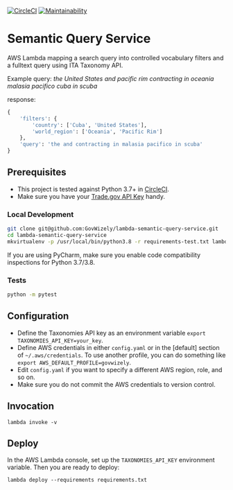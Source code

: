 [![CircleCI](https://circleci.com/gh/GovWizely/lambda-semantic-query-service.svg?style=svg)](https://circleci.com/gh/GovWizely/lambda-semantic-query-service)
[![Maintainability](https://api.codeclimate.com/v1/badges/3bae281b0bf0a812206e/maintainability)](https://codeclimate.com/github/GovWizely/lambda-semantic-query-service/maintainability)

# Semantic Query Service

AWS Lambda mapping a search query into controlled vocabulary filters and a fulltext query using ITA Taxonomy API. 

Example query: _the United States and pacific rim contracting in oceania malasia pacifico cuba in scuba_

response:

```python
{
    'filters': {
        'country': ['Cuba', 'United States'],
        'world_region': ['Oceania', 'Pacific Rim']
    },
    'query': 'the and contracting in malasia pacifico in scuba'
}
```

## Prerequisites

- This project is tested against Python 3.7+ in [CircleCI](https://app.circleci.com/github/GovWizely/lambda-semantic-query-service/pipelines).
- Make sure you have your [Trade.gov API Key](https://api.trade.gov) handy.

### Local Development

```bash
git clone git@github.com:GovWizely/lambda-semantic-query-service.git
cd lambda-semantic-query-service
mkvirtualenv -p /usr/local/bin/python3.8 -r requirements-test.txt lambda-semantic-query-service
```


If you are using PyCharm, make sure you enable code compatibility inspections for Python 3.7/3.8.

### Tests

```bash
python -m pytest
```

## Configuration

* Define the Taxonomies API key as an environment variable `export TAXONOMIES_API_KEY=your_key`.
* Define AWS credentials in either `config.yaml` or in the [default] section of `~/.aws/credentials`. To use another profile, you can do something like `export AWS_DEFAULT_PROFILE=govwizely`.
* Edit `config.yaml` if you want to specify a different AWS region, role, and so on.
* Make sure you do not commit the AWS credentials to version control.

## Invocation

	lambda invoke -v
 
## Deploy
    
In the AWS Lambda console, set up the `TAXONOMIES_API_KEY` environment variable. Then you are ready to deploy:

	lambda deploy --requirements requirements.txt
